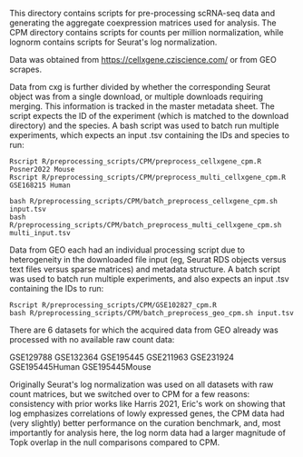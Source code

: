This directory contains scripts for pre-processing scRNA-seq data and generating
the aggregate coexpression matrices used for analysis. The CPM directory contains
scripts for counts per million normalization, while lognorm contains scripts
for Seurat's log normalization.

Data was obtained from https://cellxgene.cziscience.com/ or from GEO scrapes.

Data from cxg is further divided by whether the corresponding Seurat object was 
from a single download, or multiple downloads requiring merging. This information
is tracked in the master metadata sheet. The script expects the ID of the 
experiment (which is matched to the download directory) and the species. A bash 
script was used to batch run multiple experiments, which expects an input .tsv
containing the IDs and species to run:

```
Rscript R/preprocessing_scripts/CPM/preprocess_cellxgene_cpm.R Posner2022 Mouse
Rscript R/preprocessing_scripts/CPM/preprocess_multi_cellxgene_cpm.R GSE168215 Human
  
bash R/preprocessing_scripts/CPM/batch_preprocess_cellxgene_cpm.sh input.tsv
bash R/preprocessing_scripts/CPM/batch_preprocess_multi_cellxgene_cpm.sh multi_input.tsv
```

Data from GEO each had an individual processing script due to heterogeneity in
the downloaded file input (eg, Seurat RDS objects versus text files versus
sparse matrices) and metadata structure. A batch script was used to batch run
multiple experiments, and also expects an input .tsv containing the IDs to run:

```
Rscript R/preprocessing_scripts/CPM/GSE102827_cpm.R
bash R/preprocessing_scripts/CPM/batch_preprocess_geo_cpm.sh input.tsv
```

There are 6 datasets for which the acquired data from GEO already was processed
with no available raw count data: 

GSE129788
GSE132364
GSE195445
GSE211963
GSE231924
GSE195445Human
GSE195445Mouse


Originally Seurat's log normalization was used on all datasets with raw count 
matrices, but we switched over to CPM for a few reasons: consistency with 
prior works like Harris 2021, Eric's work on showing that log emphasizes 
correlations of lowly expressed genes, the CPM data had (very slightly) better
performance on the curation benchmark, and, most importantly for analysis here, 
the log norm data had a larger magnitude of Topk overlap in the null comparisons
compared to CPM.
